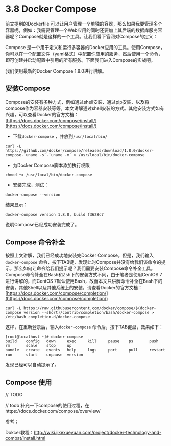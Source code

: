 # 3.8 Docker Compose

前文提到的Dockerfile 可以让用户管理一个单独的容器，那么如果我要管理多个容器呢，例如：我需要管理一个Web应用的同时还要加上其后端的数据库服务容器呢？Compose就是这样的一个工具。让我们看下官网对Compose的定义：

Compose 是一个用于定义和运行多容器的Docker应用的工具。使用Compose，你可以在一个配置文件（yaml格式）中配置你应用的服务，然后使用一个命令，即可创建并启动配置中引用的所有服务。下面我们进入Compose的实战吧。

我们使用最新的Docker Compose 1.8.0进行讲解。





## 安装Compose
Compose的安装有多种方式，例如通过shell安装、通过pip安装、以及将compose作为容器安装等等。本文讲解通过shell安装的方式。其他安装方式如有兴趣，可以查看Docker的官方文档：[https://docs.docker.com/compose/install/](https://docs.docker.com/compose/install/)


* 下载`docker-compose` ，并放到`/usr/local/bin/` 

```
curl -L https://github.com/docker/compose/releases/download/1.8.0/docker-compose-`uname -s`-`uname -m` > /usr/local/bin/docker-compose
```

* 为Docker Compose脚本添加执行权限

```
chmod +x /usr/local/bin/docker-compose
```

* 安装完成，测试：

```
docker-compose --version
```

结果显示：

```
docker-compose version 1.8.0, build f3628c7
```

说明Compose已经成功安装完成了。





## Compose 命令补全

按照上文讲解，我们已经成功地安装完Docker Compose。但是，我们输入`docker-compose` 命令，按下TAB键，发现此时Compose并没有给我们该命令的提示，那么如何让命令给我们提示呢？我们需要安装Compose命令补全工具。Compose命令补全在Bash和Zsh下的安装方式不同，由于笔者是使用CentOS 7进行讲解的，而CentOS 7默认使用Bash，故而本文只讲解命令补全在Bash下的安装，其他Shell以及其他系统上的安装，请查看Docker的官方文档：[https://docs.docker.com/compose/completion/](https://docs.docker.com/compose/completion/)

```
curl -L https://raw.githubusercontent.com/docker/compose/$(docker-compose version --short)/contrib/completion/bash/docker-compose > /etc/bash_completion.d/docker-compose
```

这样，在重新登录后，输入`docker-compose` 命令后，按下TAB键盘，效果如下：

```
[root@localhost ~]# docker-compose 
build    config   down     exec     kill     pause    ps       push     rm       scale    stop     up       
bundle   create   events   help     logs     port     pull     restart  run      start    unpause  version  
```

发现已经可以自动提示了。





## Compose 使用

// TODO





// todo 补充一下compose的使用过程，在https://docs.docker.com/compose/overview/









参考：

Dokcer教程：http://wiki.jikexueyuan.com/project/docker-technology-and-combat/install.html